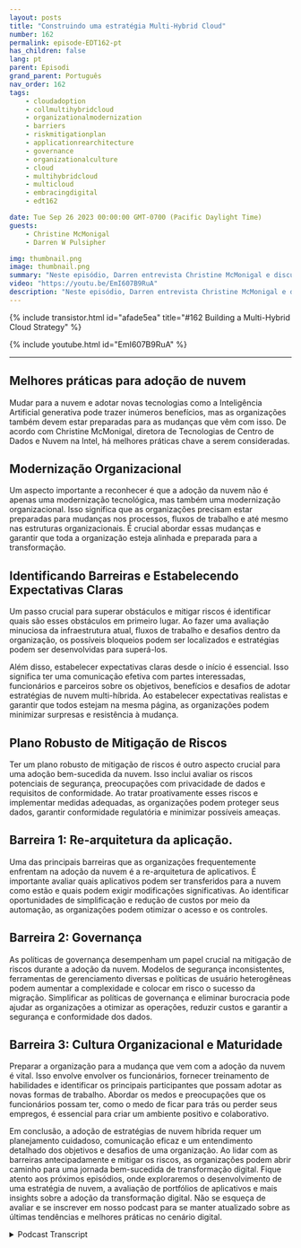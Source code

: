 ```yaml
---
layout: posts
title: "Construindo uma estratégia Multi-Hybrid Cloud"
number: 162
permalink: episode-EDT162-pt
has_children: false
lang: pt
parent: Episodi
grand_parent: Português
nav_order: 162
tags:
    - cloudadoption
    - collmultihybridcloud
    - organizationalmodernization
    - barriers
    - riskmitigationplan
    - applicationrearchitecture
    - governance
    - organizationalculture
    - cloud
    - multihybridcloud
    - multicloud
    - embracingdigital
    - edt162

date: Tue Sep 26 2023 00:00:00 GMT-0700 (Pacific Daylight Time)
guests:
    - Christine McMonigal
    - Darren W Pulsipher

img: thumbnail.png
image: thumbnail.png
summary: "Neste episódio, Darren entrevista Christine McMonigal e discutem os desafios que as organizações enfrentam ao fazer a transição para a nuvem e adotar arquiteturas de nuvem multi-híbridas. Eles destacam a importância de entender essas dificuldades e fornecer orientações para superá-las. Este episódio aprofundará algumas das principais barreiras e estratégias para mitigar os riscos, garantindo uma transformação bem-sucedida para a nuvem."
video: "https://youtu.be/EmI607B9RuA"
description: "Neste episódio, Darren entrevista Christine McMonigal e discutem os desafios que as organizações enfrentam ao fazer a transição para a nuvem e adotar arquiteturas de nuvem multi-híbridas. Eles destacam a importância de entender essas dificuldades e fornecer orientações para superá-las. Este episódio aprofundará algumas das principais barreiras e estratégias para mitigar os riscos, garantindo uma transformação bem-sucedida para a nuvem."
---
```


<div>
{% include transistor.html id="afade5ea" title="#162 Building a Multi-Hybrid Cloud Strategy" %}

{% include youtube.html id="EmI607B9RuA" %}
</div>

---

## Melhores práticas para adoção de nuvem

Mudar para a nuvem e adotar novas tecnologias como a Inteligência Artificial generativa pode trazer inúmeros benefícios, mas as organizações também devem estar preparadas para as mudanças que vêm com isso. De acordo com Christine McMonigal, diretora de Tecnologias de Centro de Dados e Nuvem na Intel, há melhores práticas chave a serem consideradas.

## Modernização Organizacional

Um aspecto importante a reconhecer é que a adoção da nuvem não é apenas uma modernização tecnológica, mas também uma modernização organizacional. Isso significa que as organizações precisam estar preparadas para mudanças nos processos, fluxos de trabalho e até mesmo nas estruturas organizacionais. É crucial abordar essas mudanças e garantir que toda a organização esteja alinhada e preparada para a transformação.

## Identificando Barreiras e Estabelecendo Expectativas Claras

Um passo crucial para superar obstáculos e mitigar riscos é identificar quais são esses obstáculos em primeiro lugar. Ao fazer uma avaliação minuciosa da infraestrutura atual, fluxos de trabalho e desafios dentro da organização, os possíveis bloqueios podem ser localizados e estratégias podem ser desenvolvidas para superá-los.

Além disso, estabelecer expectativas claras desde o início é essencial. Isso significa ter uma comunicação efetiva com partes interessadas, funcionários e parceiros sobre os objetivos, benefícios e desafios de adotar estratégias de nuvem multi-híbrida. Ao estabelecer expectativas realistas e garantir que todos estejam na mesma página, as organizações podem minimizar surpresas e resistência à mudança.

## Plano Robusto de Mitigação de Riscos

Ter um plano robusto de mitigação de riscos é outro aspecto crucial para uma adoção bem-sucedida da nuvem. Isso inclui avaliar os riscos potenciais de segurança, preocupações com privacidade de dados e requisitos de conformidade. Ao tratar proativamente esses riscos e implementar medidas adequadas, as organizações podem proteger seus dados, garantir conformidade regulatória e minimizar possíveis ameaças.

## Barreira 1: Re-arquitetura da aplicação.

Uma das principais barreiras que as organizações frequentemente enfrentam na adoção da nuvem é a re-arquitetura de aplicativos. É importante avaliar quais aplicativos podem ser transferidos para a nuvem como estão e quais podem exigir modificações significativas. Ao identificar oportunidades de simplificação e redução de custos por meio da automação, as organizações podem otimizar o acesso e os controles.

## Barreira 2: Governança

As políticas de governança desempenham um papel crucial na mitigação de riscos durante a adoção da nuvem. Modelos de segurança inconsistentes, ferramentas de gerenciamento diversas e políticas de usuário heterogêneas podem aumentar a complexidade e colocar em risco o sucesso da migração. Simplificar as políticas de governança e eliminar burocracia pode ajudar as organizações a otimizar as operações, reduzir custos e garantir a segurança e conformidade dos dados.

## Barreira 3: Cultura Organizacional e Maturidade

Preparar a organização para a mudança que vem com a adoção da nuvem é vital. Isso envolve envolver os funcionários, fornecer treinamento de habilidades e identificar os principais participantes que possam adotar as novas formas de trabalho. Abordar os medos e preocupações que os funcionários possam ter, como o medo de ficar para trás ou perder seus empregos, é essencial para criar um ambiente positivo e colaborativo.

Em conclusão, a adoção de estratégias de nuvem híbrida requer um planejamento cuidadoso, comunicação eficaz e um entendimento detalhado dos objetivos e desafios de uma organização. Ao lidar com as barreiras antecipadamente e mitigar os riscos, as organizações podem abrir caminho para uma jornada bem-sucedida de transformação digital. Fique atento aos próximos episódios, onde exploraremos o desenvolvimento de uma estratégia de nuvem, a avaliação de portfólios de aplicativos e mais insights sobre a adoção da transformação digital. Não se esqueça de avaliar e se inscrever em nosso podcast para se manter atualizado sobre as últimas tendências e melhores práticas no cenário digital.



<details>
<summary> Podcast Transcript </summary>

<p></p>

</details>
